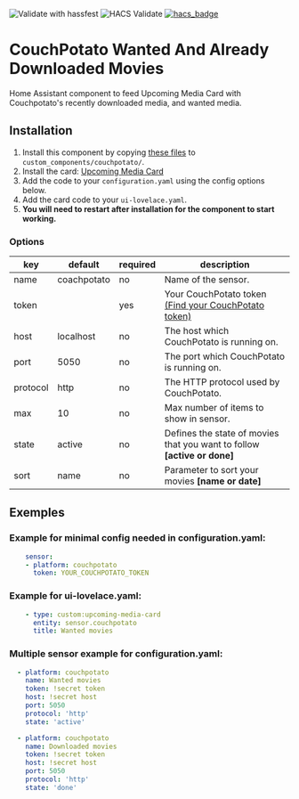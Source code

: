 ![Validate with hassfest](https://github.com/youdroid/home-assistant-couchpotato/workflows/Validate%20with%20hassfest/badge.svg)
![HACS Validate](https://github.com/youdroid/home-assistant-couchpotato/workflows/HACS%20Validate/badge.svg)
[![hacs_badge](https://img.shields.io/badge/HACS-Default-orange.svg)](https://github.com/hacs/integration)

# CouchPotato Wanted And Already Downloaded Movies

Home Assistant component to feed Upcoming Media Card with Couchpotato's recently downloaded media, and wanted media.

## Installation
1. Install this component by copying [these files](https://github.com/youdroid/home-assistant-couchpotato/tree/master/custom_components/couchpotato) to `custom_components/couchpotato/`.
2. Install the card: [Upcoming Media Card](https://github.com/custom-cards/upcoming-media-card)
3. Add the code to your `configuration.yaml` using the config options below.
4. Add the card code to your `ui-lovelace.yaml`. 
5. **You will need to restart after installation for the component to start working.**

### Options

| key | default | required | description
| --- | --- | --- | ---
| name | coachpotato | no | Name of the sensor.
| token | | yes | Your CouchPotato token [(Find your CouchPotato token)](https://github.com/youdroid/home-assistant-couchpotato/wiki/Get-your-CouchPotato-Token)
| host | localhost | no | The host which CouchPotato is running on.
| port | 5050 | no | The port which CouchPotato is running on.
| protocol | http | no | The HTTP protocol used by CouchPotato.
| max | 10 | no | Max number of items to show in sensor.
| state | active | no | Defines the state of movies that you want to follow **[active or done]**
| sort | name | no | Parameter to sort your movies **[name or date]**

## Exemples

### Example for minimal config needed in configuration.yaml:
```yaml
    sensor:
    - platform: couchpotato
      token: YOUR_COUCHPOTATO_TOKEN
```
### Example for ui-lovelace.yaml:
```yaml
    - type: custom:upcoming-media-card
      entity: sensor.couchpotato
      title: Wanted movies
```
### Multiple sensor example for configuration.yaml:
```yaml
  - platform: couchpotato
    name: Wanted movies
    token: !secret token
    host: !secret host
    port: 5050
    protocol: 'http'
    state: 'active'

  - platform: couchpotato
    name: Downloaded movies
    token: !secret token
    host: !secret host
    port: 5050
    protocol: 'http'
    state: 'done'
```
